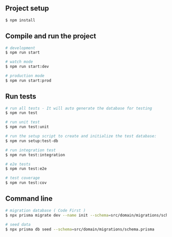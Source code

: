 ## Project setup

```bash
$ npm install
```

## Compile and run the project

```bash
# development
$ npm run start

# watch mode
$ npm run start:dev

# production mode
$ npm run start:prod
```

## Run tests

```bash
# run all tests - It will auto generate the database for testing
$ npm run test

# run unit test
$ npm run test:unit

# run the setup script to create and initialize the test database:
$ npm run setup:test-db

# run integration test
$ npm run test:integration

# e2e tests
$ npm run test:e2e

# test coverage
$ npm run test:cov
```

## Command line

```bash
# migration database ( Code First )
$ npx prisma migrate dev --name init --schema=src/domain/migrations/schema.prisma

# seed data
$ npx prisma db seed --schema=src/domain/migrations/schema.prisma
```
